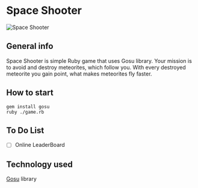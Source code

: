 # Space Shooter

![Space Shooter](/README/README.gif)

## General info

Space Shooter is simple Ruby game that uses Gosu library. Your mission is to avoid and destroy meteorites, which follow you. With every destroyed meteorite you gain point, what makes meteorites fly faster. 

## How to start

```
gem install gosu
ruby ./game.rb
```

## To Do List

- [ ] Online LeaderBoard



## Technology used

[Gosu](https://www.libgosu.org/) library
